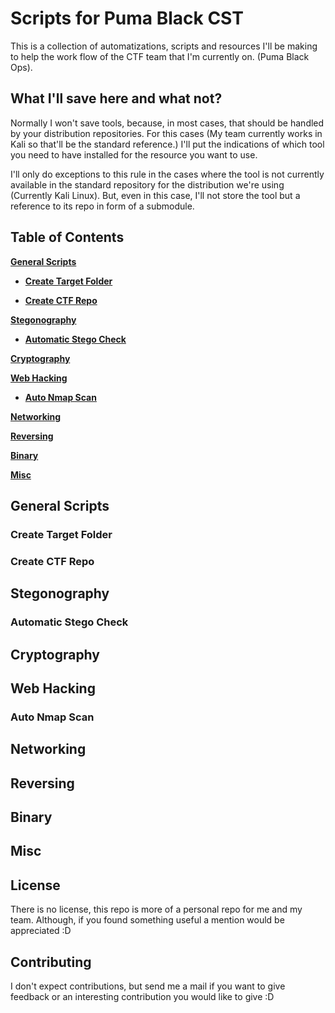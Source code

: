 # Scripts for Puma Black CST

This is a collection of automatizations, scripts and resources I'll be making to help the work flow of the CTF team that I'm currently on. (Puma Black Ops).

## What I'll save here and what not?
Normally I won't save tools, because, in most cases, that should be handled by your distribution repositories. For this cases (My team currently works in Kali so that'll be the standard reference.) I'll put the indications of which tool you need to have installed for the resource you want to use.

I'll only do exceptions to this rule in the cases where the tool is not currently available in the standard repository for the distribution we're using (Currently Kali Linux). But, even in this case, I'll not store the tool but a reference to its repo in form of a submodule.

## Table of Contents
[**General Scripts**](https://github.com/IsaacNietoG/PumaBlackOps#general-scripts)

   - [**Create Target Folder**](https://github.com/IsaacNietoG/PumaBlackOps#create-target-folder)

   - [**Create CTF Repo**](https://github.com/IsaacNietoG/PumaBlackOps#create-ctf-repo)

[**Stegonography**](https://github.com/IsaacNietoG/PumaBlackOps#stegonography)

   - [**Automatic Stego Check**](https://github.com/IsaacNietoG/PumaBlackOps#automatic-stego-check)

[**Cryptography**](https://github.com/IsaacNietoG/PumaBlackOps#cryptography)


[**Web Hacking**](https://github.com/IsaacNietoG/PumaBlackOps#web-hacking)

   - [**Auto Nmap Scan**](https://github.com/IsaacNietoG/PumaBlackOps#auto-nmap-scan)

[**Networking**](https://github.com/IsaacNietoG/PumaBlackOps#networking)

[**Reversing**](https://github.com/IsaacNietoG/PumaBlackOps#reversing)

[**Binary**](https://github.com/IsaacNietoG/PumaBlackOps#binary)

[**Misc**](https://github.com/IsaacNietoG/PumaBlackOps#misc)

## General Scripts

### Create Target Folder

### Create CTF Repo

## Stegonography

### Automatic Stego Check

## Cryptography

## Web Hacking

### Auto Nmap Scan

## Networking

## Reversing

## Binary

## Misc

## License

There is no license, this repo is more of a personal repo for me and my team. Although, if you found something useful a mention would be appreciated :D

## Contributing

I don't expect contributions, but send me a mail if you want to give feedback or an interesting contribution you would like to give :D
